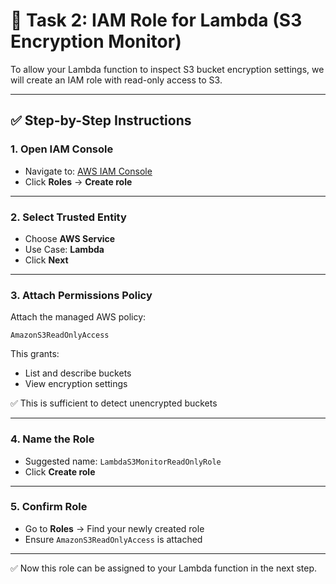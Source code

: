 # 🔐 Task 2: IAM Role for Lambda (S3 Encryption Monitor)

To allow your Lambda function to inspect S3 bucket encryption settings, we will create an IAM role with read-only access to S3.

---

## ✅ Step-by-Step Instructions

### 1. Open IAM Console

- Navigate to: [AWS IAM Console](https://console.aws.amazon.com/iam/)
- Click **Roles** → **Create role**

---

### 2. Select Trusted Entity

- Choose **AWS Service**
- Use Case: **Lambda**
- Click **Next**

---

### 3. Attach Permissions Policy

Attach the managed AWS policy:

```
AmazonS3ReadOnlyAccess
```

This grants:
- List and describe buckets
- View encryption settings

✅ This is sufficient to detect unencrypted buckets

---

### 4. Name the Role

- Suggested name: `LambdaS3MonitorReadOnlyRole`
- Click **Create role**

---

### 5. Confirm Role

- Go to **Roles** → Find your newly created role
- Ensure `AmazonS3ReadOnlyAccess` is attached

---

✅ Now this role can be assigned to your Lambda function in the next step.